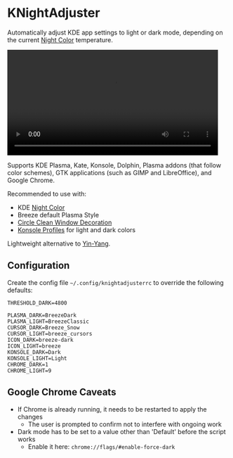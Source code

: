 # KNightAdjuster

Automatically adjust KDE app settings to light or dark mode,
depending on the current [Night Color](https://userbase.kde.org/Tips/Enabling_the_blue_light_filter_on_KDE_Plasma) temperature.

<video src="https://user-images.githubusercontent.com/23739584/223212913-21079f00-c3c0-45f4-8e8c-c71346273f95.mp4" width="480" autoplay loop></video>

Supports KDE Plasma, Kate, Konsole, Dolphin, Plasma addons (that follow color schemes),
GTK applications (such as GIMP and LibreOffice), and Google Chrome.

Recommended to use with:

* KDE [Night Color](https://userbase.kde.org/Tips/Enabling_the_blue_light_filter_on_KDE_Plasma)
* Breeze default Plasma Style
* [Circle Clean Window Decoration](https://store.kde.org/p/1997282)
* [Konsole Profiles](https://userbase.kde.org/Konsole#Profile_Management) for light and dark colors

Lightweight alternative to [Yin-Yang](https://github.com/oskarsh/Yin-Yang).

## Configuration

Create the config file `~/.config/knightadjusterrc` to override the following defaults:

	THRESHOLD_DARK=4800

	PLASMA_DARK=BreezeDark
	PLASMA_LIGHT=BreezeClassic
	CURSOR_DARK=Breeze_Snow
	CURSOR_LIGHT=breeze_cursors
	ICON_DARK=breeze-dark
	ICON_LIGHT=breeze
	KONSOLE_DARK=Dark
	KONSOLE_LIGHT=Light
	CHROME_DARK=1
	CHROME_LIGHT=9

## Google Chrome Caveats

* If Chrome is already running, it needs to be restarted to apply the changes
  * The user is prompted to confirm not to interfere with ongoing work
* Dark mode has to be set to a value other than 'Default' before the script works
  * Enable it here: `chrome://flags/#enable-force-dark`
